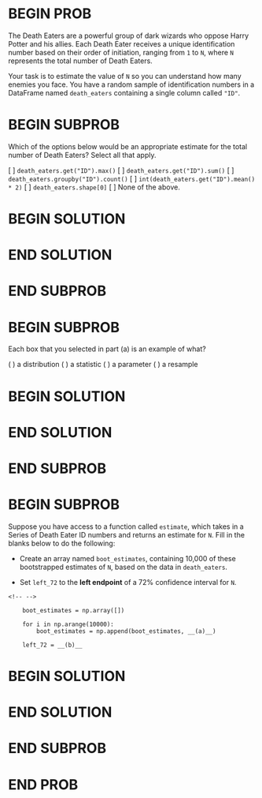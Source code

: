 # BEGIN PROB


The Death Eaters are a powerful group of dark wizards who oppose Harry
Potter and his allies. Each Death Eater receives a unique identification
number based on their order of initiation, ranging from `1` to `N`,
where `N` represents the total number of Death Eaters.

Your task is to estimate the value of `N` so you can understand how many
enemies you face. You have a random sample of identification numbers in
a DataFrame named `death_eaters` containing a single column called
`"ID"`.

# BEGIN SUBPROB

Which of the options below would be an appropriate estimate for the
total number of Death Eaters? Select all that apply.

[ ] `death_eaters.get("ID").max()`
[ ] `death_eaters.get("ID").sum()`
[ ] `death_eaters.groupby("ID").count()`
[ ] `int(death_eaters.get("ID").mean() * 2)`
[ ] `death_eaters.shape[0]`
[ ] None of the above.

# BEGIN SOLUTION

# END SOLUTION

# END SUBPROB

# BEGIN SUBPROB

Each box that you selected in part (a) is an example of what?

( ) a distribution 
( ) a statistic 
( ) a parameter 
( ) a resample

# BEGIN SOLUTION

# END SOLUTION

# END SUBPROB

# BEGIN SUBPROB

Suppose you have access to a function called `estimate`, which takes in
a Series of Death Eater ID numbers and returns an estimate for `N`. Fill
in the blanks below to do the following:

-   Create an array named `boot_estimates`, containing 10,000 of these
    bootstrapped estimates of `N`, based on the data in `death_eaters`.

-   Set `left_72` to the **left endpoint** of a 72% confidence interval
    for `N`.

```{=html}
<!-- -->
```
        boot_estimates = np.array([])
        
        for i in np.arange(10000):
            boot_estimates = np.append(boot_estimates, __(a)__)

        left_72 = __(b)__
        


# BEGIN SOLUTION

# END SOLUTION

# END SUBPROB

# END PROB